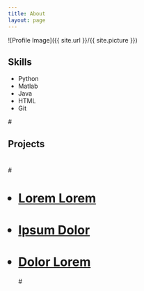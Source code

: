 ```yaml
---
title: About
layout: page
---
```

![Profile Image]({{ site.url }}/{{ site.picture }})

<p></p>


<h2>Skills</h2>

<ul class="skill-list">
	<li>Python</li>
	<li>Matlab</li>
	<li>Java</li>
	<li>HTML</li>
	<li>Git</li>
</ul>

#<h2>Projects</h2>
#
#<ul>
#	<li><a href="https://github.com/">Lorem Lorem</a></li>
#	<li><a href="https://github.com/">Ipsum Dolor</a></li>
#	<li><a href="https://github.com/">Dolor Lorem</a></li>
#</ul>

